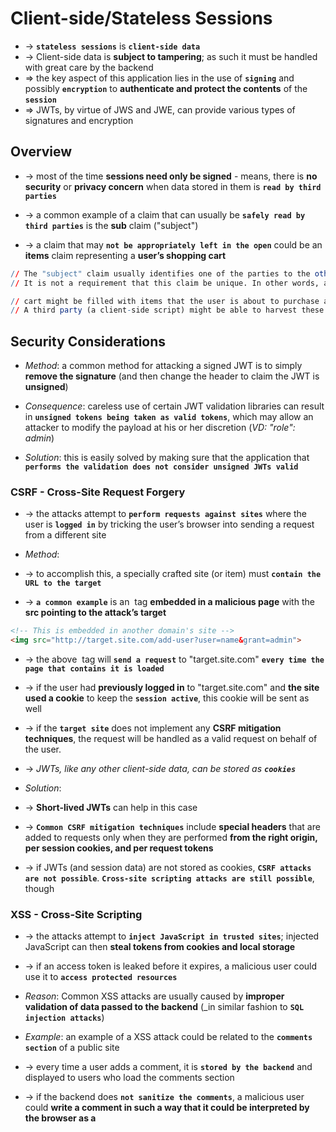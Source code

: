 
# Client-side/Stateless Sessions
* -> **`stateless sessions`** is **`client-side data`**
* -> Client-side data is **subject to tampering**; as such it must be handled with great care by the backend
* =>  the key aspect of this application lies in the use of **`signing`** and possibly **`encryption`** to **authenticate and protect the contents** of the **`session`**
* => JWTs, by virtue of JWS and JWE, can provide various types of signatures and encryption

## Overview
* -> most of the time **sessions need only be signed** - means, there is **no security** or **privacy concern** when data stored in them is **`read by third parties`**

* -> a common example of a claim that can usually be **`safely read by third parties`** is the **sub** claim ("subject")
* -> a claim that may **`not be appropriately left in the open`** could be an **items** claim representing a **user’s shopping cart**

```r - "subject" claim
// The "subject" claim usually identifies one of the parties to the other (think of user IDs or emails)
// It is not a requirement that this claim be unique. In other words, additional claims may be required to uniquely identify a user. This is left to the users to decide
```

```r - "item" claim
// cart might be filled with items that the user is about to purchase and thus are "associated to his or her session"
// A third party (a client-side script) might be able to harvest these items if they are stored in an unencrypted JWT, which could raise privacy concerns
```

## Security Considerations
* _Method_: a common method for attacking a signed JWT is to simply **remove the signature** (and then change the header to claim the JWT is **unsigned**)

* _Consequence_: careless use of certain JWT validation libraries can result in **`unsigned tokens being taken as valid tokens`**, which may allow an attacker to modify the payload at his or her discretion (_VD: "role": admin_)

* _Solution_: this is easily solved by making sure that the application that **`performs the validation does not consider unsigned JWTs valid`**

### CSRF - Cross-Site Request Forgery
* -> the attacks attempt to **`perform requests against sites`** where the user is **`logged in`** by tricking the user’s browser into sending a request from a different site 

* _Method_:
* -> to accomplish this, a specially crafted site (or item) must **`contain the URL to the target `** 
* -> **`a common example`** is an <img> tag **embedded in a malicious page** with the **src pointing to the attack’s target**

```html - For instance:
<!-- This is embedded in another domain's site -->
<img src="http://target.site.com/add-user?user=name&grant=admin">
```

* -> the above <img> tag will **`send a request`** to "target.site.com" **`every time the page that contains it is loaded`**
* -> if the user had **previously logged in** to "target.site.com" and **the site used a cookie** to
keep the **`session active`**, this cookie will be sent as well
* -> if the **`target site`** does not implement any **CSRF mitigation techniques**, the request will be handled as a valid request on behalf of the user.
* -> _JWTs, like any other client-side data, can be stored as **`cookies`**_

* _Solution_: 
* -> **Short-lived JWTs** can help in this case
* -> **`Common CSRF mitigation techniques`** include **special headers** that are added to requests only when they are performed **from the right origin, per session cookies, and per request tokens** 
* -> if JWTs (and session data) are not stored as cookies, **`CSRF attacks are not possible`**. **`Cross-site scripting attacks are still possible`**, though

### XSS - Cross-Site Scripting
* -> the attacks attempt to **`inject JavaScript in trusted sites`**; injected JavaScript can then **steal tokens from cookies and local storage**
* -> if an access token is leaked before it expires, a malicious user could use it to **`access protected resources`**

* _Reason_: Common XSS attacks are usually caused by **improper validation of data passed to the backend** (_in similar fashion to **`SQL injection attacks`**)

* _Example_: an example of a XSS attack could be related to the **`comments section`** of a public site
* -> every time a user adds a comment, it is **`stored by the backend`** and displayed to users who load the comments section
* -> if the backend does **`not sanitize the comments`**, a malicious user could **write a comment in such a way that it could be interpreted by the browser as a <script> tag**
* -> So, a malicious user could insert arbitrary JavaScript code and **`execute it in every user’s browser`**; thus, **`stealing credentials`** **stored as cookies and in local storage**

* _Solution:_
* -> mitigation techniques rely on **`proper validation`** of **all data passed to the backend** (_in particular, any data received from clients must always be sanitized_)
* -> if **`cookies are used`**, it is possible to **protect them from being accessed by JavaScript** by setting the **`HttpOnly flag`** 
* _the HttpOnly flag, while useful, will not protect the cookie from CSRF attacks_

##  Client-Side Sessions pros and cons
* -> some applications may require big sessions. Sending this state back and forth for every request (or groupof requests) can easily overcome the benefits of the reduced chattiness in the backend. 
* -> a certain balance between client-side data and database lookups in the backend is necessary; 
* -> this depends on the data model of our application (_some applications do not map well to client-side sessions; others may depend entirely on client-side data_)
* -> Run benchmarks, study the benefits of keeping certain state client-side. 

## To decide a right approach
* _Follow these question_
* -> Are the JWTs too big? 
* -> Does this have an impact on bandwidth? 
* -> Does this added bandwidth overthrow the reduced latency in the backend? 
* -> Can small requests be aggregated into a single bigger request? 
* -> Do these requests still require big database lookups?

## Example: shopping application
```r
// The user’s shopping cart will be stored client-side
// there are multiple JWTs present:
// -> 1 JWT for the ID token, a token that carries the "user’s profile information" (useful for the
UI)
// -> 1 JWT for interacting with the API backend - the "access token"
// -> 1 JWT for our client-side state: "the shopping cart"

// The encoded and signed JWT:
"eyJhbGciOiJIUzI1NiIsInR5cCI6IkpXVCJ9.
eyJpdGVtcyI6WzAsMiw0XSwiaWF0IjoxNDkzMTM5NjU5LCJleHAiOjE0OTMxNDMyNTl9.
932ZxtZzy1qhLXs932hd04J58Ihbg5_g_rIrj-Z16Js"

// decoded shopping cart:
{
"items": [0, 2, 4], // each item is identified by a numeric ID
"iat": 1493139659,
"exp": 1493143259
}
```

* the **frontend** 
* -> only needs to retrieve it from its **`cookie`**; 
* -> it simply **`decodes the JWT`** to display its contents, **`no need to check the signature`**
```js
function populateCart() {
    const cartElem = $('#cart');
    cartElem.empty();

    const cartToken = Cookies.get('cart'); // retrieve from cookie
    if(!cartToken) {
        return;
    }

    const cart = jwt_decode(cartToken).items; // decode JWT

    cart.forEach(itemId => {
        const name = items.find(item => item.id == itemId).name;
        cartElem.append(`<li>${name}</li>`); // display JWT contents
    });
}
```

* the **backend** 
* -> performed the **`actual checks`** for the **`validity of the cart JWT implemented`**;
* -> **`constructs a new JWT and a new signature`** when content is changed
* -> when come to **`/protected/*`** endpoint, must **first pass the access token validation** step
before **`validating the cart`**
* => one token validates access (**Authorization**) to the API and the other token validates the **integrity** of the **`client side data`** (the cart)
* -> implementing **CSRF mitigation techniques**

```js
// validate as an Express middleware
function cartValidator(req, res, next) {
    if(!req.cookies.cart) {
        req.cart = { items: [] };
    } else {
        try {
            req.cart = { // add to request context to be used by next middleware
                items: jwt.verify( // verify "signature" and decode "payload"
                        req.cookies.cart, 
                        process.env.AUTH0_CART_SECRET,
                        cartVerifyJwtOptions
                    ).items
            };
        } catch(e) {
            req.cart = { items: [] };
        }
    }
    next();
}

// When items are added, the backend constructs a new JWT with the new item in it and a new signature:
app.get('/protected/add_item', idValidator, cartValidator, (req, res) => {
    req.cart.items.push(parseInt(req.query.id));

    const newCart = jwt.sign(req.cart, process.env.AUTH0_CART_SECRET, cartSignJwtOptions);

    res.cookie('cart', newCart, {
        maxAge: 1000 * 60 * 60
    });
    res.end();
    console.log(`Item ID ${req.query.id} added to cart.`);
});

// the locations prefixed by "/protected" are also protected by the API "access token" using "express-jwt" library:
// tức là khi route này nó sẽ kiểm tra "access token" trong "cookie" của "request"
app.use('/protected', expressJwt({
    secret: jwksClient.expressJwtSecret(jwksOpts),
    issuer: process.env.AUTH0_API_ISSUER,
    audience: process.env.AUTH0_API_AUDIENCE,
    requestProperty: 'accessToken',
    getToken: req => {
        return req.cookies['access_token'];
    }
}));
```

* the **authentication and authorization server** (_Auth0_) 
* -> the **access token** and the **ID token** are **`assigned by Auth0`** to our application (_this requires **`setting up a client and an API endpoint`** using the Auth0 dashboard_)
* -> the **`authentication and authorization server`** **displays a login screen** with our settings 
* -> and then **redirects back to our application (backend API)** at a **`specific path`** with **`the tokens we requested`**
```js - set up "client" and "API endpoint" using "Auth0" dashboard
// these are retrieved using the Auth0 JavaScript library, called by our frontend
const clientId = "t42WY87weXzepAdUlwMiHYRBQj9qWVAT"; //Auth0 Client ID
const domain = "speyrott.auth0.com"; //Auth0 Domain

const auth0 = new window.auth0.WebAuth({
    domain: domain,
    clientID: clientId,
    audience: '/protected', // must match the one we setup for your API endpoint using the Auth0
    scope: 'openid profile purchase',
    responseType: 'id_token token',
    redirectUri: 'http://localhost:3000/auth/',
    responseMode: 'form_post'
});

$('#login-button').on('click', function(event) {
    auth0.authorize();
});

// the backend handled the redirect request come from Authorization Server with the token requested; then simply sets them as cookies
app.post('/auth', (req, res) => {
    res.cookie('access_token', req.body.access_token, {
        httpOnly: true,
        maxAge: req.body.expires_in * 1000
    });
    res.cookie('id_token', req.body.id_token, {
        maxAge: req.body.expires_in * 1000
    });
    res.redirect('/');
});
```

================================================================
# Federated Identity



